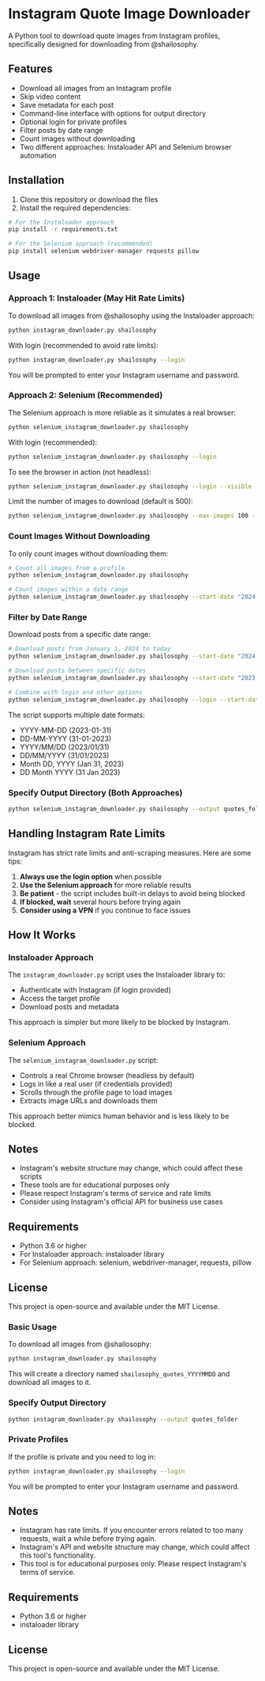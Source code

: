 # Instagram Quote Image Downloader

A Python tool to download quote images from Instagram profiles, specifically designed for downloading from @shailosophy.

## Features

- Download all images from an Instagram profile
- Skip video content
- Save metadata for each post
- Command-line interface with options for output directory
- Optional login for private profiles
- Filter posts by date range
- Count images without downloading
- Two different approaches: Instaloader API and Selenium browser automation

## Installation

1. Clone this repository or download the files
2. Install the required dependencies:

```bash
# For the Instaloader approach
pip install -r requirements.txt

# For the Selenium approach (recommended)
pip install selenium webdriver-manager requests pillow
```

## Usage

### Approach 1: Instaloader (May Hit Rate Limits)

To download all images from @shailosophy using the Instaloader approach:

```bash
python instagram_downloader.py shailosophy
```

With login (recommended to avoid rate limits):

```bash
python instagram_downloader.py shailosophy --login
```

You will be prompted to enter your Instagram username and password.

### Approach 2: Selenium (Recommended)

The Selenium approach is more reliable as it simulates a real browser:

```bash
python selenium_instagram_downloader.py shailosophy
```

With login (recommended):

```bash
python selenium_instagram_downloader.py shailosophy --login
```

To see the browser in action (not headless):

```bash
python selenium_instagram_downloader.py shailosophy --login --visible
```

Limit the number of images to download (default is 500):

```bash
python selenium_instagram_downloader.py shailosophy --max-images 100 --download
```

### Count Images Without Downloading

To only count images without downloading them:

```bash
# Count all images from a profile
python selenium_instagram_downloader.py shailosophy

# Count images within a date range
python selenium_instagram_downloader.py shailosophy --start-date "2024-01-01" --end-date "2025-06-05"
```

### Filter by Date Range

Download posts from a specific date range:

```bash
# Download posts from January 1, 2024 to today
python selenium_instagram_downloader.py shailosophy --start-date "2024-01-01" --download

# Download posts between specific dates
python selenium_instagram_downloader.py shailosophy --start-date "2023-06-01" --end-date "2023-12-31" --download

# Combine with login and other options
python selenium_instagram_downloader.py shailosophy --login --start-date "2024-01-01" --end-date "2025-06-05" --visible --download
```

The script supports multiple date formats:
- YYYY-MM-DD (2023-01-31)
- DD-MM-YYYY (31-01-2023)
- YYYY/MM/DD (2023/01/31)
- DD/MM/YYYY (31/01/2023)
- Month DD, YYYY (Jan 31, 2023)
- DD Month YYYY (31 Jan 2023)

### Specify Output Directory (Both Approaches)

```bash
python selenium_instagram_downloader.py shailosophy --output quotes_folder
```

## Handling Instagram Rate Limits

Instagram has strict rate limits and anti-scraping measures. Here are some tips:

1. **Always use the login option** when possible
2. **Use the Selenium approach** for more reliable results
3. **Be patient** - the script includes built-in delays to avoid being blocked
4. **If blocked, wait** several hours before trying again
5. **Consider using a VPN** if you continue to face issues

## How It Works

### Instaloader Approach

The `instagram_downloader.py` script uses the Instaloader library to:
- Authenticate with Instagram (if login provided)
- Access the target profile
- Download posts and metadata

This approach is simpler but more likely to be blocked by Instagram.

### Selenium Approach

The `selenium_instagram_downloader.py` script:
- Controls a real Chrome browser (headless by default)
- Logs in like a real user (if credentials provided)
- Scrolls through the profile page to load images
- Extracts image URLs and downloads them

This approach better mimics human behavior and is less likely to be blocked.

## Notes

- Instagram's website structure may change, which could affect these scripts
- These tools are for educational purposes only
- Please respect Instagram's terms of service and rate limits
- Consider using Instagram's official API for business use cases

## Requirements

- Python 3.6 or higher
- For Instaloader approach: instaloader library
- For Selenium approach: selenium, webdriver-manager, requests, pillow

## License

This project is open-source and available under the MIT License.

### Basic Usage

To download all images from @shailosophy:

```bash
python instagram_downloader.py shailosophy
```

This will create a directory named `shailosophy_quotes_YYYYMMDD` and download all images to it.

### Specify Output Directory

```bash
python instagram_downloader.py shailosophy --output quotes_folder
```

### Private Profiles

If the profile is private and you need to log in:

```bash
python instagram_downloader.py shailosophy --login
```

You will be prompted to enter your Instagram username and password.

## Notes

- Instagram has rate limits. If you encounter errors related to too many requests, wait a while before trying again.
- Instagram's API and website structure may change, which could affect this tool's functionality.
- This tool is for educational purposes only. Please respect Instagram's terms of service.

## Requirements

- Python 3.6 or higher
- instaloader library

## License

This project is open-source and available under the MIT License.
